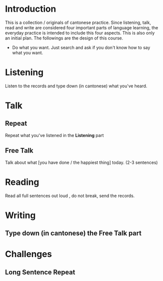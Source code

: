 # Introduction

This is a collection / originals of cantonese practice. Since listening, talk, read and write are considered four important parts of language learning, the everyday practice is intended to include this four aspects. This is also only an initial plan. The followings are the design of this course.


- Do what you want. Just search and ask if you don't know how to say what you want.

# Listening

Listen to the records and type down (in cantonese) what you've heard.

# Talk

## Repeat
Repeat what you've listened in the **Listening** part

## Free Talk
Talk about what [you have done / the happiest thing] today. (2-3 sentences)

# Reading
Read all full sentences out loud , do not break, send the records.

# Writing


## Type down (in cantonese) the **Free Talk** part


# Challenges

## Long Sentence Repeat

